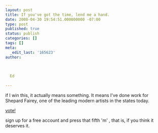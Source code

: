 ```yaml
---
layout: post
title: If you've got the time, lend me a hand.
date: 2008-04-30 19:54:51.000000000 -07:00
type: post
published: true
status: publish
categories: []
tags: []
meta:
  _edit_last: '165623'
author:
  
  
  
  Ed
  
---
```

<p>if I win this, it actually means something.  It means I've done work for Shepard Fairey, one of the leading modern artists in the states today.</p>
<p><a title="vote for edchao" href="http://www.metroparkusa.com/obey/design/893">vote!<br />
</a></p>
<p>sign up for a free account and press that fifth 'm' , that is, if you think it deserves it.</p>
